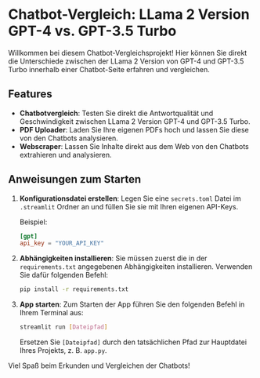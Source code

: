 # Chatbot-Vergleich: LLama 2 Version GPT-4 vs. GPT-3.5 Turbo

Willkommen bei diesem Chatbot-Vergleichsprojekt! Hier können Sie direkt die Unterschiede zwischen der LLama 2 Version von GPT-4 und GPT-3.5 Turbo innerhalb einer Chatbot-Seite erfahren und vergleichen. 

## Features

- **Chatbotvergleich**: Testen Sie direkt die Antwortqualität und Geschwindigkeit zwischen LLama 2 Version GPT-4 und GPT-3.5 Turbo.
- **PDF Uploader**: Laden Sie Ihre eigenen PDFs hoch und lassen Sie diese von den Chatbots analysieren.
- **Webscraper**: Lassen Sie Inhalte direkt aus dem Web von den Chatbots extrahieren und analysieren.

## Anweisungen zum Starten

1. **Konfigurationsdatei erstellen**:
   Legen Sie eine `secrets.toml` Datei im `.streamlit` Ordner an und füllen Sie sie mit Ihren eigenen API-Keys.

   Beispiel:
   ```toml
   [gpt]
   api_key = "YOUR_API_KEY"
   ```

2. **Abhängigkeiten installieren**:
   Sie müssen zuerst die in der `requirements.txt` angegebenen Abhängigkeiten installieren. Verwenden Sie dafür folgenden Befehl:

   ```bash
   pip install -r requirements.txt
   ```

3. **App starten**:
   Zum Starten der App führen Sie den folgenden Befehl in Ihrem Terminal aus:

   ```bash
   streamlit run [Dateipfad]
   ```
   
   Ersetzen Sie `[Dateipfad]` durch den tatsächlichen Pfad zur Hauptdatei Ihres Projekts, z. B. `app.py`.

Viel Spaß beim Erkunden und Vergleichen der Chatbots!